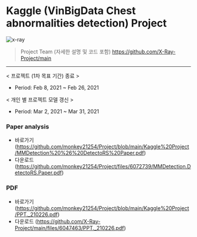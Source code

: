 # Kaggle (VinBigData Chest abnormalities detection) Project
![x-ray](https://user-images.githubusercontent.com/74335601/109665208-48753200-7bb1-11eb-9cb3-ebbeedd57af1.png)

> Project Team (자세한 설명 및 코드 포함) <https://github.com/X-Ray-Project/main>
***

< 프로젝트 (1차 목표 기간) 종료 >
- Period: Feb 8, 2021 ~ Feb 26, 2021

< 개인 별 프로젝트 모델 갱신 >
- Period: Mar 2, 2021 ~ Mar 31, 2021

### Paper analysis
+ 바로가기
(https://github.com/monkey21254/Project/blob/main/Kaggle%20Project/MMDetection%20%26%20DetectoRS%20Paper.pdf)
+ 다운로드
(https://github.com/monkey21254/Project/files/6072739/MMDetection.DetectoRS.Paper.pdf)

### PDF
+ 바로가기
(https://github.com/monkey21254/Project/blob/main/Kaggle%20Project/PPT._210226.pdf)
+ 다운로드
(https://github.com/X-Ray-Project/main/files/6047463/PPT._210226.pdf)
